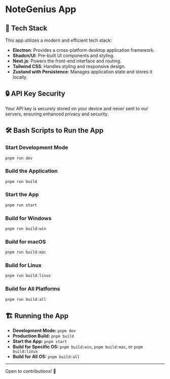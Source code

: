 # NoteGenius App 

## 🚀 Tech Stack
This app utilizes a modern and efficient tech stack:

- **Electron**: Provides a cross-platform desktop application framework.
- **Shadcn/UI**: Pre-built UI components and styling.
- **Next.js**: Powers the front-end interface and routing.
- **Tailwind CSS**: Handles styling and responsive design.
- **Zustand with Persistence**: Manages application state and stores it locally.

## 🔒 API Key Security
Your API key is securely stored on your device and never sent to our servers, ensuring enhanced privacy and security.

## 🛠️ Bash Scripts to Run the App

### Start Development Mode
```bash
pnpm run dev
```

### Build the Application
```bash
pnpm run build
```

### Start the App
```bash
pnpm run start
```

### Build for Windows
```bash
pnpm run build:win
```

### Build for macOS
```bash
pnpm run build:mac
```

### Build for Linux
```bash
pnpm run build:linux
```

### Build for All Platforms
```bash
pnpm run build:all
```

## 🏗️ Running the App
- **Development Mode:** `pnpm dev`
- **Production Build:** `pnpm build`
- **Start the App:** `pnpm start`
- **Build for Specific OS:** `pnpm build:win`, `pnpm build:mac`, or `pnpm build:linux`
- **Build for All OS:** `pnpm build:all`

---
Open to contributions! 🚀


